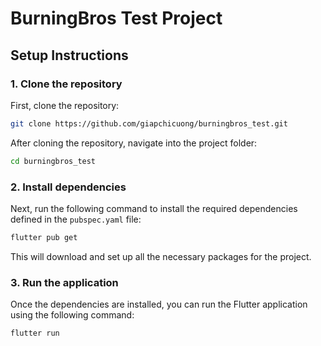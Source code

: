# BurningBros Test Project

## Setup Instructions

### 1. Clone the repository

First, clone the repository:

```bash
git clone https://github.com/giapchicuong/burningbros_test.git
```

After cloning the repository, navigate into the project folder:

```bash
cd burningbros_test
```

### 2. Install dependencies

Next, run the following command to install the required dependencies defined in the `pubspec.yaml` file:

```bash
flutter pub get
```

This will download and set up all the necessary packages for the project.

### 3. Run the application

Once the dependencies are installed, you can run the Flutter application using the following command:

```bash
flutter run
```
